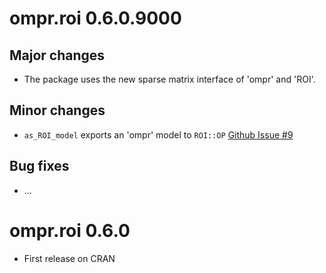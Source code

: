 # ompr.roi 0.6.0.9000

## Major changes

* The package uses the new sparse matrix interface of 'ompr' and 'ROI'.

## Minor changes

* `as_ROI_model` exports an 'ompr' model to `ROI::OP` [Github Issue #9](https://github.com/dirkschumacher/ompr.roi/issues/9)

## Bug fixes

* ...

# ompr.roi 0.6.0

* First release on CRAN


